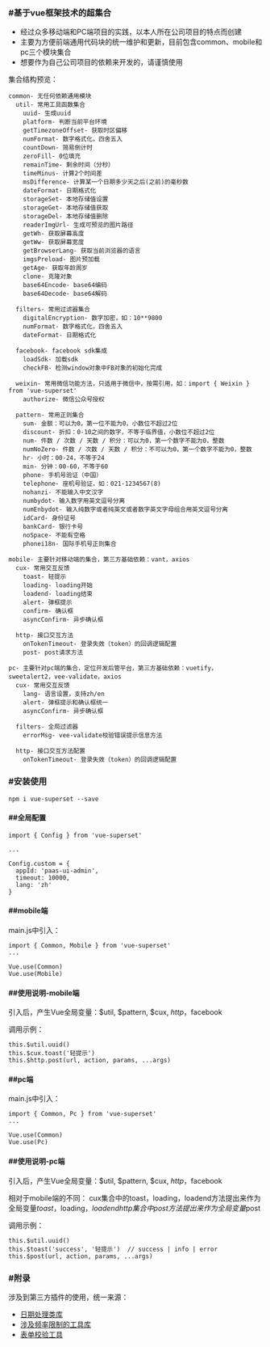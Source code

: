 ###  #基于vue框架技术的超集合

* 经过众多移动端和PC端项目的实践，以本人所在公司项目的特点而创建
* 主要为方便前端通用代码块的统一维护和更新，目前包含common、mobile和pc三个模块集合
* 想要作为自己公司项目的依赖来开发的，请谨慎使用

集合结构预览：
```
common- 无任何依赖通用模块
  util- 常用工具函数集合
    uuid- 生成uuid
    platform- 判断当前平台环境
    getTimezoneOffset- 获取时区偏移
    numFormat- 数字格式化，四舍五入
    countDown- 简易倒计时
    zeroFill- 0位填充
    remainTime- 剩余时间（分秒）
    timeMinus- 计算2个时间差
    msDifference- 计算某一个日期多少天之后(之前)的毫秒数
    dateFormat- 日期格式化
    storageSet- 本地存储值设置
    storageGet- 本地存储值获取
    storageDel- 本地存储值删除
    readerImgUrl- 生成可预览的图片路径
    getWh- 获取屏幕高度
    getWw- 获取屏幕宽度
    getBrowserLang- 获取当前浏览器的语言
    imgsPreload- 图片预加载
    getAge- 获取年龄周岁
    clone- 克隆对象
    base64Encode- base64编码
    base64Decode- base64解码

  filters- 常用过滤器集合
    digitalEncryption- 数字加密，如：10**9800
    numFormat- 数字格式化，四舍五入
    dateFormat- 日期格式化

  facebook- facebook sdk集成
    loadSdk- 加载sdk
    checkFB- 检测window对象中FB对象的初始化完成

  weixin- 常用微信功能方法，只适用于微信中，按需引用，如：import { Weixin } from 'vue-superset'
    authorize- 微信公众号授权

  pattern- 常用正则集合
    sum- 金额：可以为0，第一位不能为0，小数位不超过2位
    discount- 折扣：0-10之间的数字，不等于临界值，小数位不超过2位
    num- 件数 / 次数 / 天数 / 积分：可以为0，第一个数字不能为0，整数
    numNoZero- 件数 / 次数 / 天数 / 积分：不可以为0，第一个数字不能为0，整数
    hr- 小时：00-24，不等于24
    min- 分钟：00-60，不等于60
    phone- 手机号验证（中国）
    telephone- 座机号验证，如：021-1234567(8)
    nohanzi- 不能输入中文汉字
    numbydot- 输入数字用英文逗号分离
    numEnbydot- 输入纯数字或者纯英文或者数字英文字母组合用英文逗号分离
    idCard- 身份证号
    bankCard- 银行卡号
    noSpace- 不能有空格
    phonei18n- 国际手机号正则集合
```

```
mobile- 主要针对移动端的集合，第三方基础依赖：vant，axios
  cux- 常用交互反馈
    toast- 轻提示
    loading- loading开始
    loadend- loading结束
    alert- 弹框提示
    confirm- 确认框
    asyncConfirm- 异步确认框

  http- 接口交互方法
    onTokenTimeout- 登录失效（token）的回调逻辑配置
    post- post请求方法
```

```
pc- 主要针对pc端的集合，定位开发后管平台，第三方基础依赖：vuetify，sweetalert2，vee-validate，axios
  cux- 常用交互反馈
    lang- 语言设置，支持zh/en
    alert- 弹框提示和确认框统一
    asyncConfirm- 异步确认框

  filters- 全局过滤器
    errorMsg- vee-validate校验错误提示信息方法

  http- 接口交互方法配置
    onTokenTimeout- 登录失效（token）的回调逻辑配置
```


### #安装使用

```
npm i vue-superset --save
```

#### ##全局配置

```
import { Config } from 'vue-superset'

...

Config.custom = {
  appId: 'paas-ui-admin',
  timeout: 10000,
  lang: 'zh'
}
```

#### ##mobile端

main.js中引入：

```
import { Common, Mobile } from 'vue-superset'
...

Vue.use(Common)
Vue.use(Mobile)
```

#### ##使用说明-mobile端

引入后，产生Vue全局变量：$util, $pattern, $cux, $http，$facebook

调用示例：
```
this.$util.uuid()
this.$cux.toast('轻提示')
this.$http.post(url, action, params, ...args)
```

#### ##pc端

main.js中引入：

```
import { Common, Pc } from 'vue-superset'
...

Vue.use(Common)
Vue.use(Pc)
```

#### ##使用说明-pc端

引入后，产生Vue全局变量：$util, $pattern, $cux, $http，$facebook

相对于mobile端的不同：
cux集合中的toast，loading，loadend方法提出来作为全局变量$toast，$loading，$loadend
http集合中post方法提出来作为全局变量$post

调用示例：
```
this.$util.uuid()
this.$toast('success', '轻提示')  // success | info | error
this.$post(url, action, params, ...args)
```

### #附录
涉及到第三方插件的使用，统一来源：

* [日期处理类库](https://github.com/moment/moment/)
* [涉及频率限制的工具库](https://github.com/lodash/lodash)
* [表单校验工具](https://logaretm.github.io/vee-validate)
